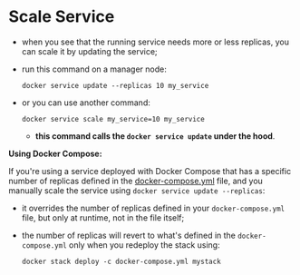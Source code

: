 # Scale Service

- when you see that the running service needs more or less replicas, you can scale it by updating the service;
- run this command on a manager node:

    ```commandline
    docker service update --replicas 10 my_service
    ```

- or you can use another command:

    ```commandline
    docker service scale my_service=10 my_service
    ```

    - **this command calls the `docker service update` under the hood**.

**Using Docker Compose:**

If you're using a service deployed with Docker Compose that has a specific number of replicas defined in the [docker-compose.yml](../../../../docker-compose/component/service/replica/with-swarm/mode/replicated/replicated.md) file, and you manually scale the service using `docker service update --replicas`:
- it overrides the number of replicas defined in your `docker-compose.yml` file, but only at runtime, not in the file itself;
- the number of replicas will revert to what's defined in the `docker-compose.yml` only when you redeploy the stack using:

    ```commandline
    docker stack deploy -c docker-compose.yml mystack
    ```
